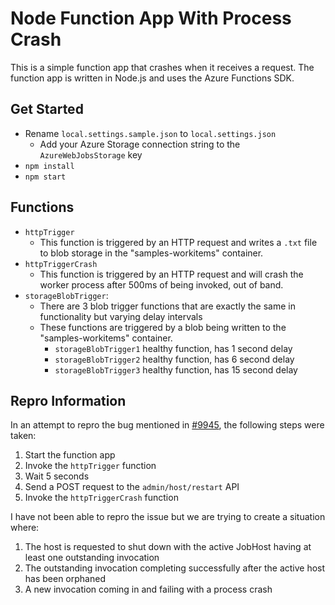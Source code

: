 # Node Function App With Process Crash

This is a simple function app that crashes when it receives a request. The function app is written in Node.js and uses the Azure Functions SDK.

## Get Started

- Rename `local.settings.sample.json` to `local.settings.json`
  - Add your Azure Storage connection string to the `AzureWebJobsStorage` key
- `npm install`
- `npm start`

## Functions

- `httpTrigger`
  - This function is triggered by an HTTP request and writes a `.txt` file to blob storage in the "samples-workitems" container.
- `httpTriggerCrash`
  - This function is triggered by an HTTP request and will crash the worker process after 500ms of being invoked, out of band.
- `storageBlobTrigger`:
  - There are 3 blob trigger functions that are exactly the same in functionality but varying delay intervals
  - These functions are triggered by a blob being written to the "samples-workitems" container.
    - `storageBlobTrigger1` healthy function, has 1 second delay
    - `storageBlobTrigger2` healthy function, has 6 second delay
    - `storageBlobTrigger3` healthy function, has 15 second delay

## Repro Information

In an attempt to repro the bug mentioned in [#9945](https://github.com/Azure/azure-functions-host/issues/9945),
the following steps were taken:

1. Start the function app
1. Invoke the `httpTrigger` function
1. Wait 5 seconds
1. Send a POST request to the `admin/host/restart` API
1. Invoke the `httpTriggerCrash` function

I have not been able to repro the issue but we are trying to create a situation where:

1. The host is requested to shut down with the active JobHost having at least one outstanding invocation
1. The outstanding invocation completing successfully after the active host has been orphaned
1. A new invocation coming in and failing with a process crash
